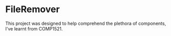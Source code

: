 # FileRemover
This project was designed to help comprehend the plethora of components, I've learnt from COMP1521.
